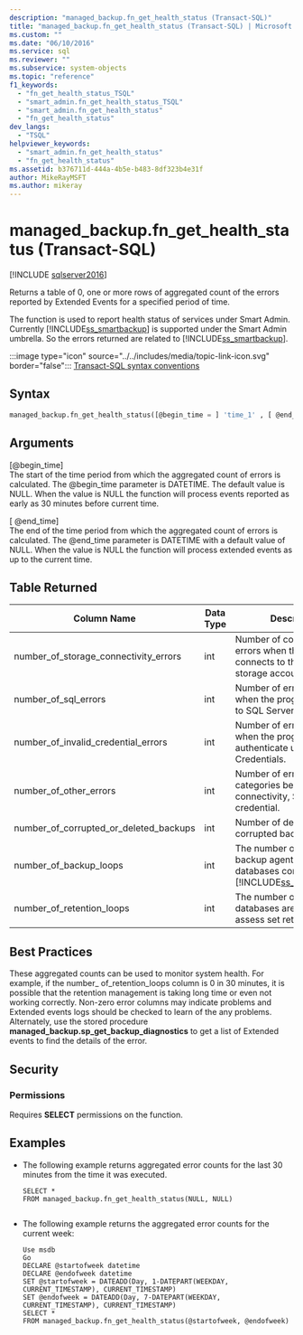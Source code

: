 ```yaml
---
description: "managed_backup.fn_get_health_status (Transact-SQL)"
title: "managed_backup.fn_get_health_status (Transact-SQL) | Microsoft Docs"
ms.custom: ""
ms.date: "06/10/2016"
ms.service: sql
ms.reviewer: ""
ms.subservice: system-objects
ms.topic: "reference"
f1_keywords: 
  - "fn_get_health_status_TSQL"
  - "smart_admin.fn_get_health_status_TSQL"
  - "smart_admin.fn_get_health_status"
  - "fn_get_health_status"
dev_langs: 
  - "TSQL"
helpviewer_keywords: 
  - "smart_admin.fn_get_health_status"
  - "fn_get_health_status"
ms.assetid: b376711d-444a-4b5e-b483-8df323b4e31f
author: MikeRayMSFT
ms.author: mikeray
---
```

# managed_backup.fn_get_health_status (Transact-SQL)
[!INCLUDE [sqlserver2016](../../includes/applies-to-version/sqlserver2016.md)]

  Returns a table of 0, one or more rows of aggregated count of the errors reported by Extended Events for a specified period of time.  
  
 The function is used to report health status of services under Smart Admin.  Currently [!INCLUDE[ss_smartbackup](../../includes/ss-smartbackup-md.md)] is supported under the Smart Admin umbrella. So the errors returned are related to [!INCLUDE[ss_smartbackup](../../includes/ss-smartbackup-md.md)].  
  
 
 :::image type="icon" source="../../includes/media/topic-link-icon.svg" border="false"::: [Transact-SQL syntax conventions](../../t-sql/language-elements/transact-sql-syntax-conventions-transact-sql.md)  
  
## Syntax  
  
```sql  
managed_backup.fn_get_health_status([@begin_time = ] 'time_1' , [ @end_time = ] 'time_2')  
```  
  
##  <a name="Arguments"></a> Arguments  
 [@begin_time]  
 The start of the time period from which the aggregated count of errors is calculated.  The @begin_time parameter is DATETIME. The default value is NULL. When the value is NULL the function will process events reported as early as 30 minutes before current time.  
  
 [ @end_time]  
 The end of the time period from which the aggregated count of errors is calculated. The @end_time  parameter is DATETIME with a default value of NULL. When the value is NULL the function will process extended events as up to the current time.  
  
## Table Returned  
  
|Column Name|Data Type|Description|  
|-----------------|---------------|-----------------|  
|number_of_storage_connectivity_errors|int|Number of connection errors when the program connects to the Azure storage account.|  
|number_of_sql_errors|int|Number of errors returned when the program connects to SQL Server Engine.|  
|number_of_invalid_credential_errors|int|Number of errors returned when the program tries to authenticate using SQL Credentials.|  
|number_of_other_errors|int|Number of errors in other categories besides connectivity, SQL, or credential.|  
|number_of_corrupted_or_deleted_backups|int|Number of deleted or corrupted backup files.|  
|number_of_backup_loops|int|The number of times backup agent scans all the databases configured with [!INCLUDE[ss_smartbackup](../../includes/ss-smartbackup-md.md)].|  
|number_of_retention_loops|int|The number of times the databases are scanned to assess set retention period.|  
  
## Best Practices  
 These aggregated counts can be used to monitor system health. For example, if the number_ of_retention_loops column is 0 in 30 minutes, it is possible that the retention management is taking long time or even not working correctly. Non-zero error columns may indicate problems and Extended events logs should be checked to learn of the any problems. Alternately, use the stored procedure **managed_backup.sp_get_backup_diagnostics** to get a list of Extended events to find the details of the error.  
  
## Security  
  
### Permissions  
 Requires **SELECT** permissions on the function.  
  
## Examples  
  
-   The following example returns aggregated error counts for the last 30 minutes from the time it was executed.  
  
    ```  
    SELECT *  
    FROM managed_backup.fn_get_health_status(NULL, NULL)  
  
    ```  
  
-   The following example returns the aggregated error counts for the current week:  
  
    ```  
    Use msdb  
    Go  
    DECLARE @startofweek datetime  
    DECLARE @endofweek datetime  
    SET @startofweek = DATEADD(Day, 1-DATEPART(WEEKDAY, CURRENT_TIMESTAMP), CURRENT_TIMESTAMP)   
    SET @endofweek = DATEADD(Day, 7-DATEPART(WEEKDAY, CURRENT_TIMESTAMP), CURRENT_TIMESTAMP)  
    SELECT *  
    FROM managed_backup.fn_get_health_status(@startofweek, @endofweek)  
  
    ```  
  
  
